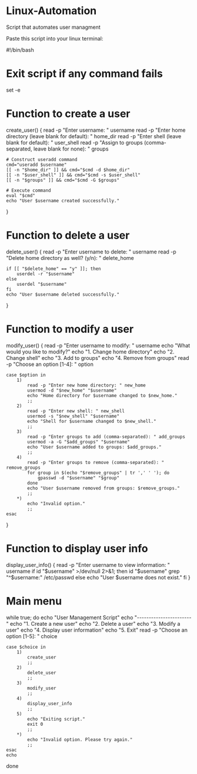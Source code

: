 # Linux-Automation
Script that automates user managment

Paste this script into your linux terminal:

#!/bin/bash

# Exit script if any command fails
set -e

# Function to create a user
create_user() {
    read -p "Enter username: " username
    read -p "Enter home directory (leave blank for default): " home_dir
    read -p "Enter shell (leave blank for default): " user_shell
    read -p "Assign to groups (comma-separated, leave blank for none): " groups

    # Construct useradd command
    cmd="useradd $username"
    [[ -n "$home_dir" ]] && cmd="$cmd -d $home_dir"
    [[ -n "$user_shell" ]] && cmd="$cmd -s $user_shell"
    [[ -n "$groups" ]] && cmd="$cmd -G $groups"

    # Execute command
    eval "$cmd"
    echo "User $username created successfully."
}

# Function to delete a user
delete_user() {
    read -p "Enter username to delete: " username
    read -p "Delete home directory as well? (y/n): " delete_home

    if [[ "$delete_home" == "y" ]]; then
        userdel -r "$username"
    else
        userdel "$username"
    fi
    echo "User $username deleted successfully."
}

# Function to modify a user
modify_user() {
    read -p "Enter username to modify: " username
    echo "What would you like to modify?"
    echo "1. Change home directory"
    echo "2. Change shell"
    echo "3. Add to groups"
    echo "4. Remove from groups"
    read -p "Choose an option [1-4]: " option

    case $option in
        1)
            read -p "Enter new home directory: " new_home
            usermod -d "$new_home" "$username"
            echo "Home directory for $username changed to $new_home."
            ;;
        2)
            read -p "Enter new shell: " new_shell
            usermod -s "$new_shell" "$username"
            echo "Shell for $username changed to $new_shell."
            ;;
        3)
            read -p "Enter groups to add (comma-separated): " add_groups
            usermod -a -G "$add_groups" "$username"
            echo "User $username added to groups: $add_groups."
            ;;
        4)
            read -p "Enter groups to remove (comma-separated): " remove_groups
            for group in $(echo "$remove_groups" | tr ',' ' '); do
                gpasswd -d "$username" "$group"
            done
            echo "User $username removed from groups: $remove_groups."
            ;;
        *)
            echo "Invalid option."
            ;;
    esac
}

# Function to display user info
display_user_info() {
    read -p "Enter username to view information: " username
    if id "$username" >/dev/null 2>&1; then
        id "$username"
        grep "^$username:" /etc/passwd
    else
        echo "User $username does not exist."
    fi
}

# Main menu
while true; do
    echo "User Management Script"
    echo "-----------------------"
    echo "1. Create a new user"
    echo "2. Delete a user"
    echo "3. Modify a user"
    echo "4. Display user information"
    echo "5. Exit"
    read -p "Choose an option [1-5]: " choice

    case $choice in
        1)
            create_user
            ;;
        2)
            delete_user
            ;;
        3)
            modify_user
            ;;
        4)
            display_user_info
            ;;
        5)
            echo "Exiting script."
            exit 0
            ;;
        *)
            echo "Invalid option. Please try again."
            ;;
    esac
    echo
done
